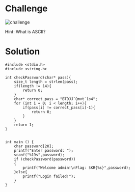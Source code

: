 # Challenge

![challenge](https://github.com/urhnh/ctfwriteup/assets/149639198/fbbb5cdf-9e93-4f21-ade5-6fe035503654)

Hint: What is ASCII?

# Solution

```
#include <stdio.h>
#include <string.h>

int checkPassword(char* pass){
	size_t length = strlen(pass);
	if(length != 14){
		return 0;
	}
	char* correct_pass = "BTDJJ`Qmvt`1o4";
	for (int i = 0; i < length; i++){
		if(pass[i] != correct_pass[i]-1){
			return 0;
		}
	}
	return 1;
}


int main () {
	char password[20];
	printf("Enter password: ");
	scanf("%19s",password);
	if (checkPassword(password))
	{
		printf("Welcome admin!\nFlag: SKR{%s}",password);
	}else{
		printf("Login failed!");
	}
}
```
